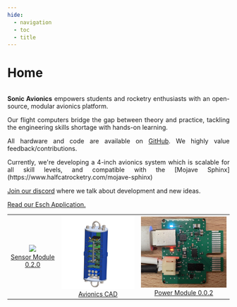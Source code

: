 ```yaml
---
hide:
  - navigation
  - toc
  - title
---
```

# Home

<div style="display: flex; align-items: center; gap: 20px;">

<!-- Text Content -->
<div style="flex: 1; text-align: justify;"><p>
  <b>Sonic Avionics</b> empowers students and rocketry enthusiasts with an open-source, modular avionics platform.
</p>
<p>
  Our flight computers bridge the gap between theory and practice, tackling the engineering skills shortage with hands-on learning.
</p>
<p>
  All hardware and code are available on <a href="https://github.com/sonicavionics/4in-avionics">GitHub</a>. We highly value feedback/contributions.</p>
<p>
  Currently, we're developing a 4-inch avionics system which is scalable for all skill levels, and compatible with the [Mojave Sphinx](https://www.halfcatrocketry.com/mojave-sphinx)</p>
<p>
  <a href="https://discord.gg/Wc7pYAxd">Join our discord</a> where we talk about development and new ideas.</p>
  <a href="img/esch.pdf">Read our Esch Application.</a> </p>
</div>

<!-- Model Viewer -->
<!-- <model-viewer 
  src="model/backplate.glb" 
  alt="3D model of a board"
  auto-rotate 
  camera-controls 
  poster="model/poster.webp" 
  touch-action="pan-y"
  style="width: 30%; height: 300px;">
</model-viewer> -->

</div>

<!-- <script type="module" src="https://ajax.googleapis.com/ajax/libs/model-viewer/4.0.0/model-viewer.min.js"></script> -->

<!-- <figure markdown="span">

  ![alt text](img/IMG_0629.jpg){ width="300" }
  <figcaption>Zeul</figcaption>

</figure> -->

<div style="text-align: center;">

<style>
/* Disable background highlight on hover */
table tr:hover, table td:hover {
  background-color: transparent !important;
}

/* Prevent text selection when hovering */
table, table * {
  user-select: none;
}
</style>
<table style="margin: 0 auto;">
  <tr>
      <td align="center" style="vertical-align: middle;">
      <img src="https://raw.githubusercontent.com/sonicavionics/4in-sensors/refs/heads/main/images/board.front.png" width="300" /><br>
      <a href="/avionics/PCB-Modules/sensors/">Sensor Module 0.2.0</a>
    </td>
      <td align="center" style="vertical-align: middle;">
      <img src="https://raw.githubusercontent.com/sonicavionics/4in-avionics/refs/heads/main/exports/images/avionics_rack.PNG" width="250" /><br>
      <a href="avionics/cad/">Avionics CAD</a>
    </td>
      <td align="center" style="vertical-align: middle;">
      <img src="/avionics/archive/old/PCB-Modules/power/0.0.2/thumbnail.jpg" width="300" /><br>
      <a href="/avionics/archive/old/PCB-Modules/power/0.0.2/">Power Module 0.0.2</a>
    </td>
</table>
</div>
